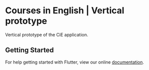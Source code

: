 # Courses in English | Vertical prototype

Vertical prototype of the CiE application.

## Getting Started

For help getting started with Flutter, view our online
[documentation](https://flutter.io/).
